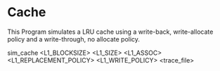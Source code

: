 Cache
=====
This Program simulates a LRU cache using a write-back, write-allocate policy and a write-through, no allocate policy.

sim_cache <L1_BLOCKSIZE> <L1_SIZE> <L1_ASSOC> <L1_REPLACEMENT_POLICY> <L1_WRITE_POLICY> <trace_file>
